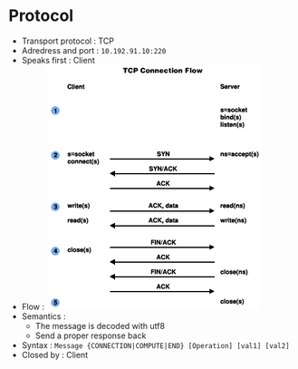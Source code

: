 # Protocol

* Transport protocol : TCP
* Adredress and port : `10.192.91.10:220`
* Speaks first : Client
* Flow :
![](Images/TCP.gif)
* Semantics :
  * The message is decoded with utf8
  * Send a proper response back
* Syntax :
  `Message {CONNECTION|COMPUTE|END} [Operation] [val1] [val2]`
* Closed by : Client 